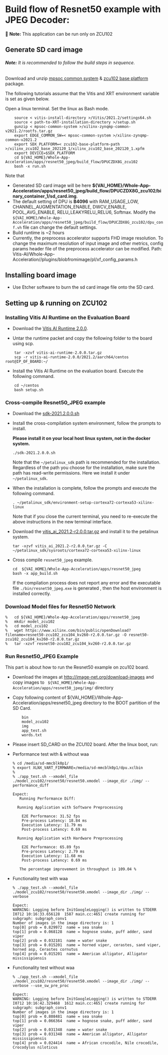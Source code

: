 # Build flow  of Resnet50 example with JPEG Decoder: 
:pushpin: **Note:** This application can be run only on ZCU102

## Generate SD card image

###### **Note:** It is recommended to follow the build steps in sequence.

Download and unzip [mpsoc common system](https://www.xilinx.com/member/forms/download/xef.html?filename=xilinx-zynqmp-common-v2021.2.tar.gz) & [zcu102 base platform](https://www.xilinx.com/member/forms/download/design-license-zcu102-base.html?filename=xilinx_zcu102_base_202120_1.zip) package.

The following tutorials assume that the Vitis and XRT environment variable is set as given below.

Open a linux terminal. Set the linux as Bash mode.

```
    source < vitis-install-directory >/Vitis/2021.2/settings64.sh
    source < path-to-XRT-installation-directory >/setup.sh
    gunzip < mpsoc-common-system >/xilinx-zynqmp-common-v2021.2/rootfs.tar.gz
    export EDGE_COMMON_SW=< mpsoc-common-system >/xilinx-zynqmp-common-v2021.2 
    export SDX_PLATFORM=< zcu102-base-platform-path >/xilinx_zcu102_base_202120_1/xilinx_zcu102_base_202120_1.xpfm
    export DEVICE=$SDX_PLATFORM
    cd ${VAI_HOME}/Whole-App-Acceleration/apps/resnet50_jpeg/build_flow/DPUCZDX8G_zcu102
    bash -x run.sh
```

Note that 
- Generated SD card image will be here **${VAI_HOME}/Whole-App-Acceleration/apps/resnet50_jpeg/build_flow/DPUCZDX8G_zcu102/binary_container_1/sd_card.img**.
- The default setting of DPU is **B4096** with RAM_USAGE_LOW, CHANNEL_AUGMENTATION_ENABLE, DWCV_ENABLE, POOL_AVG_ENABLE, RELU_LEAKYRELU_RELU6, Softmax. Modify the `${VAI_HOME}/Whole-App-Acceleration/apps/resnet50_jpeg/build_flow/DPUCZDX8G_zcu102/dpu_conf.vh` file can change the default settings.
- Build runtime is ~2 hours
- Currently, the preprocess accelerator supports FHD image resolution. To change the maximum resolution of input image and other metrics, config params header file of the preprocess accelerator can be modified. Path: Vitis-AI/Whole-App-Acceleration//plugins/blobfromimage/pl/xf_config_params.h

## Installing board image
- Use Etcher software to burn the sd card image file onto the SD card.

## Setting up & running on ZCU102

### Installing Vitis AI Runtime on the Evaluation Board

- Download the [Vitis AI Runtime 2.0.0](https://www.xilinx.com/bin/public/openDownload?filename=vitis-ai-runtime-2.0.0.tar.gz). 

- Untar the runtime packet and copy the following folder to the board using scp.
```
	tar -xzvf vitis-ai-runtime-2.0.0.tar.gz
	scp -r vitis-ai-runtime-2.0.0/2021.2/aarch64/centos root@IP_OF_BOARD:~/
```
- Install the Vitis AI Runtime on the evaluation board. Execute the following command.
```
	cd ~/centos
	bash setup.sh
```
### Cross-compile Resnet50_JPEG example
* Download the [sdk-2021.2.0.0.sh](https://www.xilinx.com/bin/public/openDownload?filename=sdk-2021.2.0.0.sh)

* Install the cross-compilation system environment, follow the prompts to install. 

    **Please install it on your local host linux system, not in the docker system.**
    ```
    ./sdk-2021.2.0.0.sh
    ```
    Note that the `~/petalinux_sdk` path is recommended for the installation. Regardless of the path you choose for the installation, make sure the path has read-write permissions. 
Here we install it under `~/petalinux_sdk`.

* When the installation is complete, follow the prompts and execute the following command.
    ```
    . ~/petalinux_sdk/environment-setup-cortexa72-cortexa53-xilinx-linux
    ```
    Note that if you close the current terminal, you need to re-execute the above instructions in the new terminal interface.

* Download the [vitis_ai_2021.2-r2.0.0.tar.gz](https://www.xilinx.com/bin/public/openDownload?filename=vitis_ai_2021.2-r2.0.0.tar.gz) and install it to the petalinux system.
    ```
    tar -xzvf vitis_ai_2021.2-r2.0.0.tar.gz -C ~/petalinux_sdk/sysroots/cortexa72-cortexa53-xilinx-linux
    ```

* Cross compile `resnet50_jpeg` example.
    ```
    cd  ${VAI_HOME}/Whole-App-Acceleration/apps/resnet50_jpeg
    bash -x app_build.sh
    ```
    If the compilation process does not report any error and the executable file `./bin/resnet50_jpeg.exe` is generated , then the host environment is installed correctly.



### Download Model files for Resnet50 Network

```
%	cd ${VAI_HOME}/Whole-App-Acceleration/apps/resnet50_jpeg
%	mkdir model_zcu102
%	cd model_zcu102
%   wget https://www.xilinx.com/bin/public/openDownload?filename=resnet50-zcu102_zcu104_kv260-r2.0.0.tar.gz -O resnet50-zcu102_zcu104_kv260-r2.0.0.tar.gz
%	tar -xzvf resnet50-zcu102_zcu104_kv260-r2.0.0.tar.gz
```

### Run Resnet50_JPEG Example
This part is about how to run the Resnet50 example on zcu102 board.

* Download the images at http://image-net.org/download-images and copy images to ` ${VAI_HOME}/Whole-App-Acceleration/apps/resnet50_jpeg/img/` directory 

* Copy following content of  ${VAI_HOME}/Whole-App-Acceleration/apps/resnet50_jpeg directory to the BOOT partition of the SD Card.
    ```
        bin
        model_zcu102
        img
        app_test.sh
		words.txt		
    ```


* Please insert SD_CARD on the ZCU102 board. After the linux boot, run:

* Performance test with & without waa

    ```
    % cd /media/sd-mmcblk0p1/
    % export XLNX_VART_FIRMWARE=/media/sd-mmcblk0p1/dpu.xclbin
    %
    % ./app_test.sh --xmodel_file ./model_zcu102/resnet50/resnet50.xmodel --image_dir ./img/ --performance_diff

    Expect:
       Running Performance Diff:
    
      Running Application with Software Preprocessing

        E2E Performance: 31.52 fps
        Pre-process Latency: 18.84 ms
        Execution Latency: 11.79 ms
        Post-process Latency: 0.69 ms

      Running Application with Hardware Preprocessing

        E2E Performance: 65.89 fps
        Pre-process Latency: 2.79 ms
        Execution Latency: 11.68 ms
        Post-process Latency: 0.69 ms

       The percentage improvement in throughput is 109.04 %
    ```

* Functionality test with waa
    ```
    % ./app_test.sh --xmodel_file ./model_zcu102/resnet50/resnet50.xmodel --image_dir ./img/ --verbose

    Expect:
    WARNING: Logging before InitGoogleLogging() is written to STDERR
    I0712 10:16:33.656128  1587 main.cc:465] create running for subgraph: subgraph_conv1
    Number of images in the image directory is: 1
    top[0] prob = 0.829972  name = sea snake
    top[1] prob = 0.068128  name = hognose snake, puff adder, sand viper
    top[2] prob = 0.032181  name = water snake
    top[3] prob = 0.015201  name = horned viper, cerastes, sand viper, horned asp, Cerastes cornutus
    top[4] prob = 0.015201  name = American alligator, Alligator mississipiensis
    ```

* Functionality test without waa
    ```
    % ./app_test.sh --xmodel_file ./model_zcu102/resnet50/resnet50.xmodel --image_dir ./img/ --verbose --use_sw_pre_proc

    Expect:
    WARNING: Logging before InitGoogleLogging() is written to STDERR
    I0712 10:16:42.329468  1612 main.cc:465] create running for subgraph: subgraph_conv1
    Number of images in the image directory is: 1
    top[0] prob = 0.808481  name = sea snake
    top[1] prob = 0.066364  name = hognose snake, puff adder, sand viper
    top[2] prob = 0.031348  name = water snake
    top[3] prob = 0.031348  name = American alligator, Alligator mississipiensis
    top[4] prob = 0.024414  name = African crocodile, Nile crocodile, Crocodylus niloticus
    ```